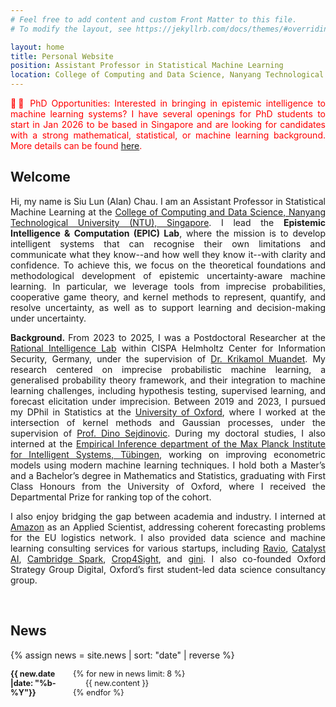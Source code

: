 ```yaml
---
# Feel free to add content and custom Front Matter to this file.
# To modify the layout, see https://jekyllrb.com/docs/themes/#overriding-theme-defaults

layout: home
title: Personal Website
position: Assistant Professor in Statistical Machine Learning
location: College of Computing and Data Science, Nanyang Technological University, Singapore
---
```


<style>
.small-text {
    font-size: 0.9em;
}
        dt {
            float: left;
            clear: left;
            width: 100px;
            text-align: left;
            font-weight: bold;
        }
        dd {
            margin-left: 120px; /* Adjust this value for tab distance */
        }
</style>

<p align="justify" style="color:red;">🚨🚨 PhD Opportunities: Interested in bringing in epistemic intelligence to machine learning systems?
I have several openings for PhD students to start in Jan 2026 to be based in Singapore and are looking for candidates with a strong 
mathematical, statistical, or machine learning background. More details can be found <a href="https://chau999.github.
io/group/">here</a>.</p>

<h2> Welcome </h2>
<p align="justify">
Hi, my name is Siu Lun (Alan) Chau. I am an Assistant Professor in Statistical Machine Learning at the <a href="https://www.ntu.edu.
sg/computing">College of Computing and Data Science, Nanyang Technological University (NTU), Singapore</a>. I lead the 
<b>Epistemic Intelligence & Computation 
(EPIC) Lab</b>, where the mission is to develop intelligent systems that can recognise their own limitations and communicate
what they know--and how well they know it--with clarity and confidence. To achieve this, we focus on the 
theoretical foundations and methodological development of epistemic uncertainty-aware machine learning. In particular, we 
leverage tools from imprecise probabilities, cooperative game theory, and kernel methods to represent, quantify, and resolve
uncertainty, as well as to support learning and decision-making under uncertainty. 

<p align="justify">
<b> Background. </b> From 2023 to 2025, I was a Postdoctoral Researcher at the <a href="https://ri-lab.org/">Rational
Intelligence Lab</a> within CISPA Helmholtz Center for Information Security, Germany,
under the supervision of <a href="https://www.krikamol.org/">Dr. Krikamol Muandet</a>. My research centered on 
imprecise probabilistic machine learning, a generalised probability theory framework, and their integration to machine learning 
challenges, including hypothesis testing, supervised learning, and forecast elicitation under imprecision. Between 2019 and 2023, I 
pursued my DPhil in 
Statistics at the <a href="https://csml.stats.ox.ac.uk/">University of Oxford</a>,
where I worked at the intersection of kernel methods and Gaussian processes, under the 
supervision of <a href="https://sejdino.github.io/">Prof. Dino Sejdinovic</a>. 
During my doctoral studies, I also interned at the <a href="https://ei.is.mpg.de/">
Empirical Inference department of the Max Planck Institute for Intelligent Systems, Tübingen</a>, working on improving econometric 
models using modern machine learning techniques. I hold both a Master’s and a Bachelor’s degree in Mathematics and Statistics, 
graduating with First Class Honours from the University of Oxford, where I received the Departmental Prize for ranking top of the cohort.
</p>


<p align="justify">
I also enjoy bridging the gap between academia and industry. I interned at <a href="https://relay.amazon.de/?
tag=gmar&user=de&ref=gs_c_136100420583xkwd-829792795643_ki">Amazon</a> as an Applied Scientist, addressing coherent forecasting problems 
for the EU logistics network. I also provided data science and machine learning consulting services for various startups, including <a 
href="https://ravio.com/">Ravio</a>, <a href="https://catalystlab.ai/">Catalyst AI</a>, <a href="https://www.cambridgespark.
com/">Cambridge Spark</a>, <a href="https://www.potatopro.com/companies/crop4sight">Crop4Sight</a>, and <a href="https://www.
verifiedmetrics.com/">gini</a>. I also co-founded Oxford Strategy Group Digital, Oxford’s first student-led data science consultancy group.
</p>


<br>

<h2> News</h2>

{% assign news = site.news | sort: "date" | reverse %}
<div class="small-text">
<dl>
{% for new in news limit: 8 %}
<dt>{{ new.date |date: "%b-%Y"}}</dt>
<dd>{{ new.content }}</dd>
{% endfor %}
</dl>
</div>




